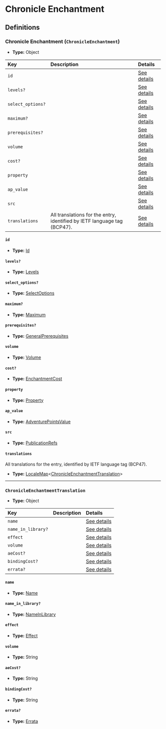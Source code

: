 # Chronicle Enchantment

## Definitions

### <a name="ChronicleEnchantment"></a> Chronicle Enchantment (`ChronicleEnchantment`)

- **Type:** Object

Key | Description | Details
:-- | :-- | :--
`id` |  | <a href="#ChronicleEnchantment/id">See details</a>
`levels?` |  | <a href="#ChronicleEnchantment/levels">See details</a>
`select_options?` |  | <a href="#ChronicleEnchantment/select_options">See details</a>
`maximum?` |  | <a href="#ChronicleEnchantment/maximum">See details</a>
`prerequisites?` |  | <a href="#ChronicleEnchantment/prerequisites">See details</a>
`volume` |  | <a href="#ChronicleEnchantment/volume">See details</a>
`cost?` |  | <a href="#ChronicleEnchantment/cost">See details</a>
`property` |  | <a href="#ChronicleEnchantment/property">See details</a>
`ap_value` |  | <a href="#ChronicleEnchantment/ap_value">See details</a>
`src` |  | <a href="#ChronicleEnchantment/src">See details</a>
`translations` | All translations for the entry, identified by IETF language tag (BCP47). | <a href="#ChronicleEnchantment/translations">See details</a>

#### <a name="ChronicleEnchantment/id"></a> `id`

- **Type:** <a href="#Id">Id</a>

#### <a name="ChronicleEnchantment/levels"></a> `levels?`

- **Type:** <a href="#Levels">Levels</a>

#### <a name="ChronicleEnchantment/select_options"></a> `select_options?`

- **Type:** <a href="#SelectOptions">SelectOptions</a>

#### <a name="ChronicleEnchantment/maximum"></a> `maximum?`

- **Type:** <a href="#Maximum">Maximum</a>

#### <a name="ChronicleEnchantment/prerequisites"></a> `prerequisites?`

- **Type:** <a href="../_Prerequisite.md#GeneralPrerequisites">GeneralPrerequisites</a>

#### <a name="ChronicleEnchantment/volume"></a> `volume`

- **Type:** <a href="#Volume">Volume</a>

#### <a name="ChronicleEnchantment/cost"></a> `cost?`

- **Type:** <a href="#EnchantmentCost">EnchantmentCost</a>

#### <a name="ChronicleEnchantment/property"></a> `property`

- **Type:** <a href="#Property">Property</a>

#### <a name="ChronicleEnchantment/ap_value"></a> `ap_value`

- **Type:** <a href="#AdventurePointsValue">AdventurePointsValue</a>

#### <a name="ChronicleEnchantment/src"></a> `src`

- **Type:** <a href="../source/_PublicationRef.md#PublicationRefs">PublicationRefs</a>

#### <a name="ChronicleEnchantment/translations"></a> `translations`

All translations for the entry, identified by IETF language tag (BCP47).

- **Type:** <a href="../_LocaleMap.md#LocaleMap">LocaleMap</a>&lt;<a href="#ChronicleEnchantmentTranslation">ChronicleEnchantmentTranslation</a>&gt;

---

### <a name="ChronicleEnchantmentTranslation"></a> `ChronicleEnchantmentTranslation`

- **Type:** Object

Key | Description | Details
:-- | :-- | :--
`name` |  | <a href="#ChronicleEnchantmentTranslation/name">See details</a>
`name_in_library?` |  | <a href="#ChronicleEnchantmentTranslation/name_in_library">See details</a>
`effect` |  | <a href="#ChronicleEnchantmentTranslation/effect">See details</a>
`volume` |  | <a href="#ChronicleEnchantmentTranslation/volume">See details</a>
`aeCost?` |  | <a href="#ChronicleEnchantmentTranslation/aeCost">See details</a>
`bindingCost?` |  | <a href="#ChronicleEnchantmentTranslation/bindingCost">See details</a>
`errata?` |  | <a href="#ChronicleEnchantmentTranslation/errata">See details</a>

#### <a name="ChronicleEnchantmentTranslation/name"></a> `name`

- **Type:** <a href="#Name">Name</a>

#### <a name="ChronicleEnchantmentTranslation/name_in_library"></a> `name_in_library?`

- **Type:** <a href="#NameInLibrary">NameInLibrary</a>

#### <a name="ChronicleEnchantmentTranslation/effect"></a> `effect`

- **Type:** <a href="#Effect">Effect</a>

#### <a name="ChronicleEnchantmentTranslation/volume"></a> `volume`

- **Type:** String

#### <a name="ChronicleEnchantmentTranslation/aeCost"></a> `aeCost?`

- **Type:** String

#### <a name="ChronicleEnchantmentTranslation/bindingCost"></a> `bindingCost?`

- **Type:** String

#### <a name="ChronicleEnchantmentTranslation/errata"></a> `errata?`

- **Type:** <a href="../source/_Erratum.md#Errata">Errata</a>
